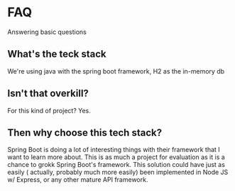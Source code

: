 # FAQ

Answering basic questions

## What's the teck stack

We're using java with the spring boot framework, H2 as the in-memory db

## Isn't that overkill?

For this kind of project? Yes.

## Then why choose this tech stack?

Spring Boot is doing a lot of interesting things with their framework that I want to learn more about. This is as much a
project for evaluation as it is a chance to grokk Spring Boot's framework. This solution could have just as easily (
actually, probably much more easily) been implemented in Node JS w/ Express, or any other mature API framework.

